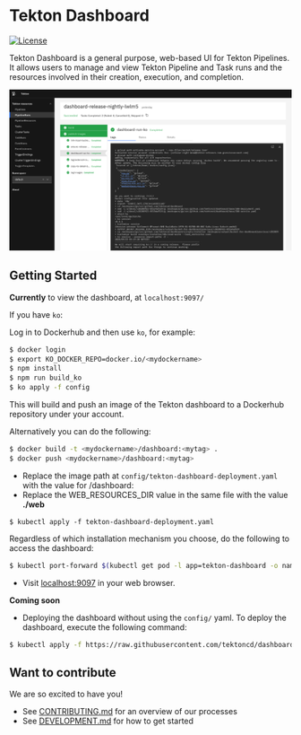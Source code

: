 # Tekton Dashboard

[![License](https://img.shields.io/badge/License-Apache%202.0-blue.svg)](https://github.com/kubernetes/dashboard/blob/master/LICENSE)

Tekton Dashboard is a general purpose, web-based UI for Tekton Pipelines. It allows users to manage and view Tekton Pipeline and Task runs and the resources involved in their creation, execution, and completion.

![Dashboard UI workloads page](docs/dashboard-ui.png)

## Getting Started

**Currently** to view the dashboard, at `localhost:9097/` 
 
If you have `ko`:

Log in to Dockerhub and then use `ko`, for example:

```sh
$ docker login
$ export KO_DOCKER_REPO=docker.io/<mydockername>
$ npm install
$ npm run build_ko
$ ko apply -f config
```

This will build and push an image of the Tekton dashboard to a Dockerhub repository under your account.

Alternatively you can do the following:

```sh
$ docker build -t <mydockername>/dashboard:<mytag> .
$ docker push <mydockername>/dashboard:<mytag>
```
- Replace the image path at `config/tekton-dashboard-deployment.yaml` with the value for <mydockername>/dashboard:<mytag>
- Replace the WEB_RESOURCES_DIR value in the same file with the value __./web__
```
$ kubectl apply -f tekton-dashboard-deployment.yaml
```

Regardless of which installation mechanism you choose, do the following to access the dashboard: 

```sh
$ kubectl port-forward $(kubectl get pod -l app=tekton-dashboard -o name) 9097:9097
```

- Visit [localhost:9097](http://localhost:9097) in your web browser.

**Coming soon**
- Deploying the dashboard without using the `config/` yaml. To deploy the dashboard, execute the following command:

```sh
$ kubectl apply -f https://raw.githubusercontent.com/tektoncd/dashboard/...
```

## Want to contribute

We are so excited to have you!

- See [CONTRIBUTING.md](https://github.com/tektoncd/pipeline/blob/master/CONTRIBUTING.md) for an overview of our processes
- See [DEVELOPMENT.md](https://github.com/tektoncd/dashboard/blob/master/DEVELOPMENT.md) for how to get started
